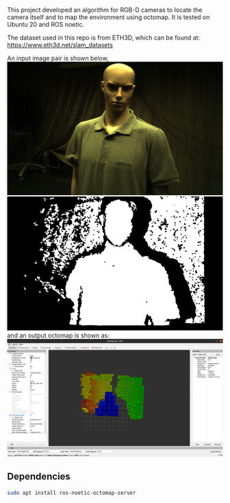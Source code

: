 This project developed an algorithm for RGB-D cameras to locate the camera itself and to map the environment using octomap. It is tested on Ubuntu 20 and ROS noetic.

The dataset used in this repo is from ETH3D, which can be found at:
https://www.eth3d.net/slam_datasets

An input image pair is shown below,
![](./color.png)
![](./depth.png)
and an output octomap is shown as:
![](./octomap.png)

## Dependencies
```Bash
sudo apt install ros-noetic-octomap-server
```